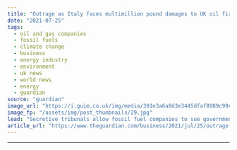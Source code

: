 ```yaml
---
title: "Outrage as Italy faces multimillion pound damages to UK oil firm"
date: "2021-07-25"
tags: 
  - oil and gas companies
  - fossil fuels
  - climate change
  - business
  - energy industry
  - environment
  - uk news
  - world news
  - energy
  - guardian
source: "guardian"
image_url: "https://i.guim.co.uk/img/media/391e3a6a0d3e3445dfaf8989c99c3123dbb7db5c/0_16_4928_2957/master/4928.jpg?width=460&quality=85&auto=format&fit=max&s=82ec0875d59815a286b327ba29e95b9d"
image_fp: "/assets/img/post_thumbnails/29.jpg"
lead: "Secretive tribunals allow fossil fuel companies to sue governments for passing laws to protect environmentItaly could be forced to pay millions of pounds in damages to a UK oil company after banning new drilling near its coast.The case has sparked ou..."
article_url: "https://www.theguardian.com/business/2021/jul/25/outrage-as-italy-faces-multimillion-pound-damages-to-uk-oil-firm"
---
```


---
